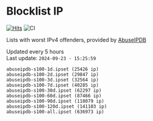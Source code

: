 # Blocklist IP

[![Hits](https://hits.seeyoufarm.com/api/count/incr/badge.svg?url=https%3A%2F%2Fgithub.com%2Fborestad%2Fblocklist-ip%2F&count_bg=%2379C83D&title_bg=%23555555&icon=&icon_color=%23E7E7E7&title=hits&edge_flat=false)](https://hits.seeyoufarm.com)  ![CI](https://img.shields.io/github/workflow/status/borestad/blocklist-ip/CI?style=flat-square)

Lists with worst IPv4 offenders, provided by [AbuseIPDB](https://www.abuseipdb.com/)

<!-- FOOTER-PLACEHOLDER -->
Updated every 5 hours<br>
Last update: `2024-09-23 - 15:25:59`
```
abuseipdb-s100-1d.ipset (25426 ip)
abuseipdb-s100-2d.ipset (29847 ip)
abuseipdb-s100-3d.ipset (32564 ip)
abuseipdb-s100-7d.ipset (40285 ip)
abuseipdb-s100-30d.ipset (62297 ip)
abuseipdb-s100-60d.ipset (87466 ip)
abuseipdb-s100-90d.ipset (118079 ip)
abuseipdb-s100-120d.ipset (141103 ip)
abuseipdb-s100-all.ipset (636973 ip)
```
